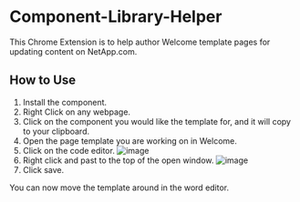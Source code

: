 # Component-Library-Helper

This Chrome Extension is to help author Welcome template pages for updating content on NetApp.com. 

## How to Use
1. Install the component.
2. Right Click on any webpage. 
3. Click on the component you would like the template for, and it will copy to your clipboard.
4. Open the page template you are working on in Welcome.
5. Click on the code editor.
![image](https://user-images.githubusercontent.com/26488295/113746034-b7ffa500-96ba-11eb-85f5-639b4bb8bf78.png)
6. Right click and past to the top of the open window.
![image](https://user-images.githubusercontent.com/26488295/113746194-e41b2600-96ba-11eb-8934-7ddb022b9031.png)
7. Click save.

You can now move the template around in the word editor.
